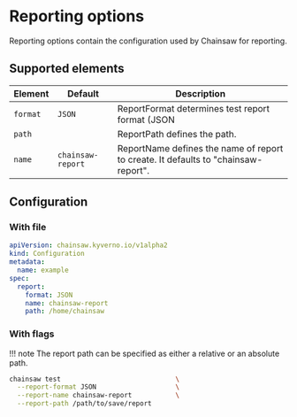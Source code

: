 # Reporting options

Reporting options contain the configuration used by Chainsaw for reporting.

## Supported elements

| Element | Default | Description |
|---|---|---|
| `format` | `JSON` | ReportFormat determines test report format (JSON|XML). |
| `path` | | ReportPath defines the path. |
| `name` | `chainsaw-report` | ReportName defines the name of report to create. It defaults to "chainsaw-report". |

## Configuration

### With file

```yaml
apiVersion: chainsaw.kyverno.io/v1alpha2
kind: Configuration
metadata:
  name: example
spec:
  report:
    format: JSON
    name: chainsaw-report
    path: /home/chainsaw
```

### With flags

!!! note
    The report path can be specified as either a relative or an absolute path.

```bash
chainsaw test                             \
  --report-format JSON                    \
  --report-name chainsaw-report           \
  --report-path /path/to/save/report
```
